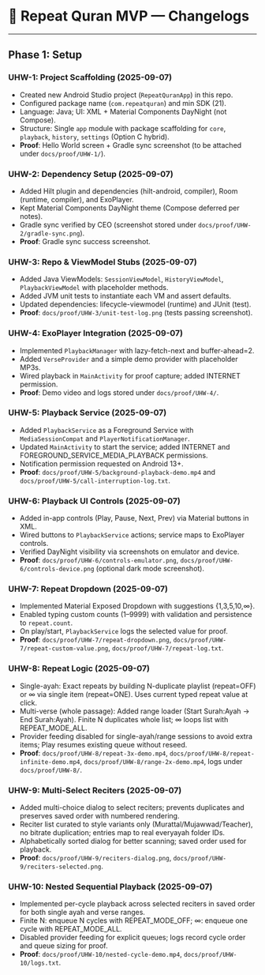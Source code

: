 # 📜 Repeat Quran MVP — Changelogs

---

## Phase 1: Setup

### UHW-1: Project Scaffolding (2025-09-07)
- Created new Android Studio project (`RepeatQuranApp`) in this repo.
- Configured package name (`com.repeatquran`) and min SDK (21).
- Language: Java; UI: XML + Material Components DayNight (not Compose).
- Structure: Single `app` module with package scaffolding for `core`, `playback`, `history`, `settings` (Option C hybrid).
- **Proof**: Hello World screen + Gradle sync screenshot (to be attached under `docs/proof/UHW-1/`).

### UHW-2: Dependency Setup (2025-09-07)
- Added Hilt plugin and dependencies (hilt-android, compiler), Room (runtime, compiler), and ExoPlayer.
- Kept Material Components DayNight theme (Compose deferred per notes).
- Gradle sync verified by CEO (screenshot stored under `docs/proof/UHW-2/gradle-sync.png`).
- **Proof**: Gradle sync success screenshot.

### UHW-3: Repo & ViewModel Stubs (2025-09-07)
- Added Java ViewModels: `SessionViewModel`, `HistoryViewModel`, `PlaybackViewModel` with placeholder methods.
- Added JVM unit tests to instantiate each VM and assert defaults.
- Updated dependencies: lifecycle-viewmodel (runtime) and JUnit (test).
- **Proof**: `docs/proof/UHW-3/unit-test-log.png` (tests passing screenshot).

### UHW-4: ExoPlayer Integration (2025-09-07)
- Implemented `PlaybackManager` with lazy-fetch-next and buffer-ahead=2.
- Added `VerseProvider` and a simple demo provider with placeholder MP3s.
- Wired playback in `MainActivity` for proof capture; added INTERNET permission.
- **Proof**: Demo video and logs stored under `docs/proof/UHW-4/`.

### UHW-5: Playback Service (2025-09-07)
- Added `PlaybackService` as a Foreground Service with `MediaSessionCompat` and `PlayerNotificationManager`.
- Updated `MainActivity` to start the service; added INTERNET and FOREGROUND_SERVICE_MEDIA_PLAYBACK permissions.
- Notification permission requested on Android 13+.
- **Proof**: `docs/proof/UHW-5/background-playback-demo.mp4` and `docs/proof/UHW-5/call-interruption-log.txt`.

### UHW-6: Playback UI Controls (2025-09-07)
- Added in-app controls (Play, Pause, Next, Prev) via Material buttons in XML.
- Wired buttons to `PlaybackService` actions; service maps to ExoPlayer controls.
- Verified DayNight visibility via screenshots on emulator and device.
- **Proof**: `docs/proof/UHW-6/controls-emulator.png`, `docs/proof/UHW-6/controls-device.png` (optional dark mode screenshot).

### UHW-7: Repeat Dropdown (2025-09-07)
- Implemented Material Exposed Dropdown with suggestions {1,3,5,10,∞}.
- Enabled typing custom counts (1–9999) with validation and persistence to `repeat.count`.
- On play/start, `PlaybackService` logs the selected value for proof.
- **Proof**: `docs/proof/UHW-7/repeat-dropdown.png`, `docs/proof/UHW-7/repeat-custom-value.png`, `docs/proof/UHW-7/repeat-log.txt`.

### UHW-8: Repeat Logic (2025-09-07)
- Single-ayah: Exact repeats by building N-duplicate playlist (repeat=OFF) or ∞ via single item (repeat=ONE). Uses current typed repeat value at click.
- Multi-verse (whole passage): Added range loader (Start Surah:Ayah → End Surah:Ayah). Finite N duplicates whole list; ∞ loops list with REPEAT_MODE_ALL.
- Provider feeding disabled for single-ayah/range sessions to avoid extra items; Play resumes existing queue without reseed.
- **Proof**: `docs/proof/UHW-8/repeat-3x-demo.mp4`, `docs/proof/UHW-8/repeat-infinite-demo.mp4`, `docs/proof/UHW-8/range-2x-demo.mp4`, logs under `docs/proof/UHW-8/`.

### UHW-9: Multi-Select Reciters (2025-09-07)
- Added multi-choice dialog to select reciters; prevents duplicates and preserves saved order with numbered rendering.
- Reciter list curated to style variants only (Murattal/Mujawwad/Teacher), no bitrate duplication; entries map to real everyayah folder IDs.
- Alphabetically sorted dialog for better scanning; saved order used for playback.
- **Proof**: `docs/proof/UHW-9/reciters-dialog.png`, `docs/proof/UHW-9/reciters-selected.png`.

### UHW-10: Nested Sequential Playback (2025-09-07)
- Implemented per-cycle playback across selected reciters in saved order for both single ayah and verse ranges.
- Finite N: enqueue N cycles with REPEAT_MODE_OFF; ∞: enqueue one cycle with REPEAT_MODE_ALL.
- Disabled provider feeding for explicit queues; logs record cycle order and queue sizing for proof.
- **Proof**: `docs/proof/UHW-10/nested-cycle-demo.mp4`, `docs/proof/UHW-10/logs.txt`.
